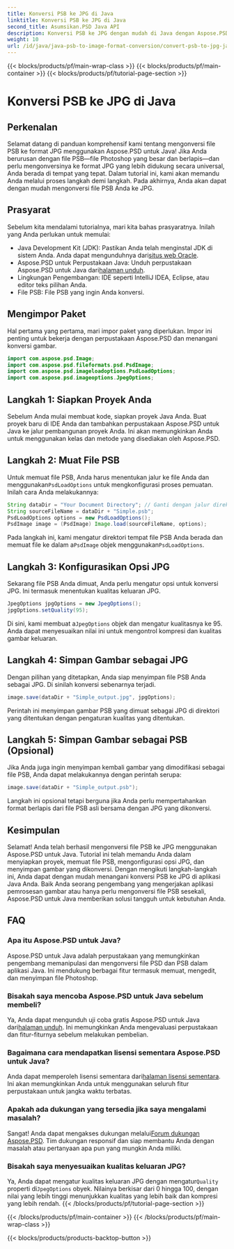 ```yaml
---
title: Konversi PSB ke JPG di Java
linktitle: Konversi PSB ke JPG di Java
second_title: Asumsikan.PSD Java API
description: Konversi PSB ke JPG dengan mudah di Java dengan Aspose.PSD. Ikuti panduan terperinci kami untuk konversi gambar yang lancar. Unduh, coba, dan beli Aspose.PSD.
weight: 10
url: /id/java/java-psb-to-image-format-conversion/convert-psb-to-jpg-java/
---
```


{{< blocks/products/pf/main-wrap-class >}}
{{< blocks/products/pf/main-container >}}
{{< blocks/products/pf/tutorial-page-section >}}

# Konversi PSB ke JPG di Java

## Perkenalan
Selamat datang di panduan komprehensif kami tentang mengonversi file PSB ke format JPG menggunakan Aspose.PSD untuk Java! Jika Anda berurusan dengan file PSB—file Photoshop yang besar dan berlapis—dan perlu mengonversinya ke format JPG yang lebih didukung secara universal, Anda berada di tempat yang tepat. Dalam tutorial ini, kami akan memandu Anda melalui proses langkah demi langkah. Pada akhirnya, Anda akan dapat dengan mudah mengonversi file PSB Anda ke JPG.
## Prasyarat
Sebelum kita mendalami tutorialnya, mari kita bahas prasyaratnya. Inilah yang Anda perlukan untuk memulai:
-  Java Development Kit (JDK): Pastikan Anda telah menginstal JDK di sistem Anda. Anda dapat mengunduhnya dari[situs web Oracle](https://www.oracle.com/java/technologies/javase-downloads.html).
-  Aspose.PSD untuk Perpustakaan Java: Unduh perpustakaan Aspose.PSD untuk Java dari[halaman unduh](https://releases.aspose.com/psd/java/).
- Lingkungan Pengembangan: IDE seperti IntelliJ IDEA, Eclipse, atau editor teks pilihan Anda.
- File PSB: File PSB yang ingin Anda konversi.
## Mengimpor Paket
Hal pertama yang pertama, mari impor paket yang diperlukan. Impor ini penting untuk bekerja dengan perpustakaan Aspose.PSD dan menangani konversi gambar.
```java
import com.aspose.psd.Image;
import com.aspose.psd.fileformats.psd.PsdImage;
import com.aspose.psd.imageloadoptions.PsdLoadOptions;
import com.aspose.psd.imageoptions.JpegOptions;
```
## Langkah 1: Siapkan Proyek Anda
Sebelum Anda mulai membuat kode, siapkan proyek Java Anda. Buat proyek baru di IDE Anda dan tambahkan perpustakaan Aspose.PSD untuk Java ke jalur pembangunan proyek Anda. Ini akan memungkinkan Anda untuk menggunakan kelas dan metode yang disediakan oleh Aspose.PSD.
## Langkah 2: Muat File PSB
 Untuk memuat file PSB, Anda harus menentukan jalur ke file Anda dan menggunakan`PsdLoadOptions` untuk mengkonfigurasi proses pemuatan. Inilah cara Anda melakukannya:
```java
String dataDir = "Your Document Directory"; // Ganti dengan jalur direktori Anda
String sourceFileName = dataDir + "Simple.psb";
PsdLoadOptions options = new PsdLoadOptions();
PsdImage image = (PsdImage) Image.load(sourceFileName, options);
```
 Pada langkah ini, kami mengatur direktori tempat file PSB Anda berada dan memuat file ke dalam a`PsdImage` objek menggunakan`PsdLoadOptions`.
## Langkah 3: Konfigurasikan Opsi JPG
Sekarang file PSB Anda dimuat, Anda perlu mengatur opsi untuk konversi JPG. Ini termasuk menentukan kualitas keluaran JPG.
```java
JpegOptions jpgOptions = new JpegOptions();
jpgOptions.setQuality(95);
```
Di sini, kami membuat a`JpegOptions` objek dan mengatur kualitasnya ke 95. Anda dapat menyesuaikan nilai ini untuk mengontrol kompresi dan kualitas gambar keluaran.
## Langkah 4: Simpan Gambar sebagai JPG
Dengan pilihan yang ditetapkan, Anda siap menyimpan file PSB Anda sebagai JPG. Di sinilah konversi sebenarnya terjadi.
```java
image.save(dataDir + "Simple_output.jpg", jpgOptions);
```
Perintah ini menyimpan gambar PSB yang dimuat sebagai JPG di direktori yang ditentukan dengan pengaturan kualitas yang ditentukan.
## Langkah 5: Simpan Gambar sebagai PSB (Opsional)
Jika Anda juga ingin menyimpan kembali gambar yang dimodifikasi sebagai file PSB, Anda dapat melakukannya dengan perintah serupa:
```java
image.save(dataDir + "Simple_output.psb");
```
Langkah ini opsional tetapi berguna jika Anda perlu mempertahankan format berlapis dari file PSB asli bersama dengan JPG yang dikonversi.
## Kesimpulan
Selamat! Anda telah berhasil mengonversi file PSB ke JPG menggunakan Aspose.PSD untuk Java. Tutorial ini telah memandu Anda dalam menyiapkan proyek, memuat file PSB, mengonfigurasi opsi JPG, dan menyimpan gambar yang dikonversi. Dengan mengikuti langkah-langkah ini, Anda dapat dengan mudah menangani konversi PSB ke JPG di aplikasi Java Anda.
Baik Anda seorang pengembang yang mengerjakan aplikasi pemrosesan gambar atau hanya perlu mengonversi file PSB sesekali, Aspose.PSD untuk Java memberikan solusi tangguh untuk kebutuhan Anda.
## FAQ
### Apa itu Aspose.PSD untuk Java?
Aspose.PSD untuk Java adalah perpustakaan yang memungkinkan pengembang memanipulasi dan mengonversi file PSD dan PSB dalam aplikasi Java. Ini mendukung berbagai fitur termasuk memuat, mengedit, dan menyimpan file Photoshop.
### Bisakah saya mencoba Aspose.PSD untuk Java sebelum membeli?
 Ya, Anda dapat mengunduh uji coba gratis Aspose.PSD untuk Java dari[halaman unduh](https://releases.aspose.com/). Ini memungkinkan Anda mengevaluasi perpustakaan dan fitur-fiturnya sebelum melakukan pembelian.
### Bagaimana cara mendapatkan lisensi sementara Aspose.PSD untuk Java?
 Anda dapat memperoleh lisensi sementara dari[halaman lisensi sementara](https://purchase.aspose.com/temporary-license/). Ini akan memungkinkan Anda untuk menggunakan seluruh fitur perpustakaan untuk jangka waktu terbatas.
### Apakah ada dukungan yang tersedia jika saya mengalami masalah?
 Sangat! Anda dapat mengakses dukungan melalui[Forum dukungan Aspose.PSD](https://forum.aspose.com/c/psd/34). Tim dukungan responsif dan siap membantu Anda dengan masalah atau pertanyaan apa pun yang mungkin Anda miliki.
### Bisakah saya menyesuaikan kualitas keluaran JPG?
 Ya, Anda dapat mengatur kualitas keluaran JPG dengan mengatur`Quality` properti di`JpegOptions` obyek. Nilainya berkisar dari 0 hingga 100, dengan nilai yang lebih tinggi menunjukkan kualitas yang lebih baik dan kompresi yang lebih rendah.
{{< /blocks/products/pf/tutorial-page-section >}}

{{< /blocks/products/pf/main-container >}}
{{< /blocks/products/pf/main-wrap-class >}}

{{< blocks/products/products-backtop-button >}}
